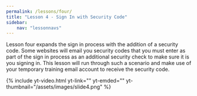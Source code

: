 ```yaml
---
permalink: /lessons/four/
title: "Lesson 4 - Sign In with Security Code"
sidebar:
    nav: "lessonnavs"
---
```


Lesson four expands the sign in process with the addition of a security code. Some websites will email you security codes that you must enter as part of the sign in process as an additional security check to make sure it is you signing in. This lesson will run through such a scenario and make use of your temporary training email account to receive the security code. 

{% include yt-video.html yt-link="" yt-emded="" yt-thumbnail="/assets/images/slide4.png" %}